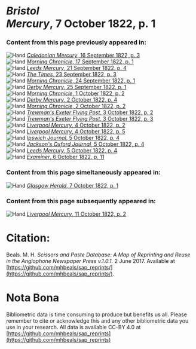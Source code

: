 # *Bristol Mercury*, 7 October 1822, p. 1  
  
### Content from this page previously appeared in:  
![Hand](http://scissorsandpaste.net/wp-content/uploads/2017/06/smallhandpointer.png) [*Caledonian Mercury*, 16 September 1822, p. 3](https://mhbeals.github.io/sap_html/Caledonian-Mercury/Caledonian-Mercury-16-September-1822-p-3)  
![Hand](http://scissorsandpaste.net/wp-content/uploads/2017/06/smallhandpointer.png) [*Morning Chronicle*, 17 September 1822, p. 1](https://mhbeals.github.io/sap_html/Morning-Chronicle/Morning-Chronicle-17-September-1822-p-1)  
![Hand](http://scissorsandpaste.net/wp-content/uploads/2017/06/smallhandpointer.png) [*Leeds Mercury*, 21 September 1822, p. 4](https://mhbeals.github.io/sap_html/Leeds-Mercury/Leeds-Mercury-21-September-1822-p-4)  
![Hand](http://scissorsandpaste.net/wp-content/uploads/2017/06/smallhandpointer.png) [*The Times*, 23 September 1822, p. 3](https://mhbeals.github.io/sap_html/The-Times/The-Times-23-September-1822-p-3)  
![Hand](http://scissorsandpaste.net/wp-content/uploads/2017/06/smallhandpointer.png) [*Morning Chronicle*, 24 September 1822, p. 1](https://mhbeals.github.io/sap_html/Morning-Chronicle/Morning-Chronicle-24-September-1822-p-1)  
![Hand](http://scissorsandpaste.net/wp-content/uploads/2017/06/smallhandpointer.png) [*Derby Mercury*, 25 September 1822, p. 1](https://mhbeals.github.io/sap_html/Derby-Mercury/Derby-Mercury-25-September-1822-p-1)  
![Hand](http://scissorsandpaste.net/wp-content/uploads/2017/06/smallhandpointer.png) [*Morning Chronicle*, 1 October 1822, p. 2](https://mhbeals.github.io/sap_html/Morning-Chronicle/Morning-Chronicle-1-October-1822-p-2)  
![Hand](http://scissorsandpaste.net/wp-content/uploads/2017/06/smallhandpointer.png) [*Derby Mercury*, 2 October 1822, p. 4](https://mhbeals.github.io/sap_html/Derby-Mercury/Derby-Mercury-2-October-1822-p-4)  
![Hand](http://scissorsandpaste.net/wp-content/uploads/2017/06/smallhandpointer.png) [*Morning Chronicle*, 2 October 1822, p. 2](https://mhbeals.github.io/sap_html/Morning-Chronicle/Morning-Chronicle-2-October-1822-p-2)  
![Hand](http://scissorsandpaste.net/wp-content/uploads/2017/06/smallhandpointer.png) [*Trewman's Exeter Flying Post*, 3 October 1822, p. 2](https://mhbeals.github.io/sap_html/Trewman's-Exeter-Flying-Post/Trewman's-Exeter-Flying-Post-3-October-1822-p-2)  
![Hand](http://scissorsandpaste.net/wp-content/uploads/2017/06/smallhandpointer.png) [*Trewman's Exeter Flying Post*, 3 October 1822, p. 3](https://mhbeals.github.io/sap_html/Trewman's-Exeter-Flying-Post/Trewman's-Exeter-Flying-Post-3-October-1822-p-3)  
![Hand](http://scissorsandpaste.net/wp-content/uploads/2017/06/smallhandpointer.png) [*Liverpool Mercury*, 4 October 1822, p. 2](https://mhbeals.github.io/sap_html/Liverpool-Mercury/Liverpool-Mercury-4-October-1822-p-2)  
![Hand](http://scissorsandpaste.net/wp-content/uploads/2017/06/smallhandpointer.png) [*Liverpool Mercury*, 4 October 1822, p. 5](https://mhbeals.github.io/sap_html/Liverpool-Mercury/Liverpool-Mercury-4-October-1822-p-5)  
![Hand](http://scissorsandpaste.net/wp-content/uploads/2017/06/smallhandpointer.png) [*Ipswich Journal*, 5 October 1822, p. 4](https://mhbeals.github.io/sap_html/Ipswich-Journal/Ipswich-Journal-5-October-1822-p-4)  
![Hand](http://scissorsandpaste.net/wp-content/uploads/2017/06/smallhandpointer.png) [*Jackson's Oxford Journal*, 5 October 1822, p. 4](https://mhbeals.github.io/sap_html/Jackson's-Oxford-Journal/Jackson's-Oxford-Journal-5-October-1822-p-4)  
![Hand](http://scissorsandpaste.net/wp-content/uploads/2017/06/smallhandpointer.png) [*Leeds Mercury*, 5 October 1822, p. 4](https://mhbeals.github.io/sap_html/Leeds-Mercury/Leeds-Mercury-5-October-1822-p-4)  
![Hand](http://scissorsandpaste.net/wp-content/uploads/2017/06/smallhandpointer.png) [*Examiner*, 6 October 1822, p. 11](https://mhbeals.github.io/sap_html/Examiner/Examiner-6-October-1822-p-11)  
  
### Content from this page simeltaneously appeared in:  
![Hand](http://scissorsandpaste.net/wp-content/uploads/2017/06/smallhandpointer.png) [*Glasgow Herald*, 7 October 1822, p. 1](https://mhbeals.github.io/sap_html/Glasgow-Herald/Glasgow-Herald-7-October-1822-p-1)  
  
### Content from this page subsequently appeared in:  
![Hand](http://scissorsandpaste.net/wp-content/uploads/2017/06/smallhandpointer.png) [*Liverpool Mercury*, 11 October 1822, p. 2](https://mhbeals.github.io/sap_html/Liverpool-Mercury/Liverpool-Mercury-11-October-1822-p-2)  


# Citation: 

Beals. M. H. *Scissors and Paste Database: A Map of Reprinting and Reuse in the Anglophone Newspaper Press v.1.0.1.* 2 June 2017. Available at [https://github.com/mhbeals/sap_reprints/](https://github.com/mhbeals/sap_reprints/). 

# Nota Bona

Bibliometric data is time consuming to produce but benefits us all. Please remember to cite or acknowledge this and any other bibliometric data you use in your research. All data is available CC-BY 4.0 at [https://github.com/mhbeals/sap_reprints](https://github.com/mhbeals/sap_reprints)